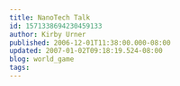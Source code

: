 ```yaml
---
title: NanoTech Talk
id: 1571338694230459133
author: Kirby Urner
published: 2006-12-01T11:38:00.000-08:00
updated: 2007-01-02T09:18:19.524-08:00
blog: world_game
tags: 
---
```


